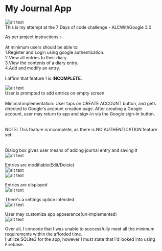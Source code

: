 # My Journal App
![alt text](journalapp.png "Screenshot of landing screen")<br/>
This is my attempt at the 7 Days of code challenge - ALCWithGoogle 3.0

As per project instructions :-<br/> 
<br/>
At minimum users should be able to:<br/>
 1.Register and Login using google authentication.<br/>
 2.View all entries to their diary.<br/>
 3.View the contents of a diary entry.<br/>
 4.Add and modify an entry.<br/><br/>
I affirm that feature 1 is <b>INCOMPLETE</b>.<br/>

![alt text](home-screen.png "Screenshot of home screen")<br/>
User is prompted to add entries on empty screen
<br/><br/>
Minimal implementation: 
User taps on CREATE ACCOUNT button, and gets directed to Google's 
account creation page. After creating a Google account, user may return
to app and sign-in via the Google sign-in button.<br/><br/>
<br/>
NOTE: This feature is incomplete, as there is NO AUTHENTICATION feature
set.
<br/>
<br/><br/>
Dialog box gives user means of adding journal entry and saving it<br/>
![alt text](create-entry-screen.png "Screenshot of landing screen")

Entries are modifiable(Edit/Delete)<br/>
![alt text](delete-screen.png "delete entry screen")<br/>
![alt text](edit-entry.png "Screenshot of screen")<br/>

Entries are displayed<br/>
![alt text](added-entry.png "Screenshot of entry screen")<br/>

There's a settings option intended<br/>
![alt text](settings-menu.png "launch settings screen")<br/>

User may customize app appearance(un-implemented)<br/>
![alt text](settings-screen.png "Settings screen")<br/>

Over all, I concede that I was unable to successfully meet all the minimum requirements within the afforded time.
<br/>
I utilize SQLite3 for the app, however I must state that I'd looked into using Firebase. 
